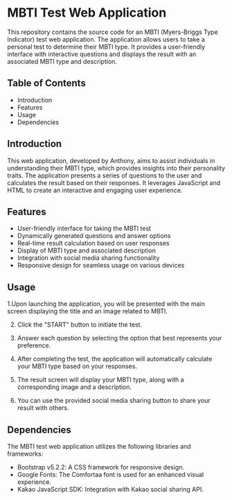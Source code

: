 # MBTI Test Web Application

This repository contains the source code for an MBTI (Myers-Briggs Type Indicator) test web application. The application allows users to take a personal test to determine their MBTI type. It provides a user-friendly interface with interactive questions and displays the result with an associated MBTI type and description.


## Table of Contents

- Introduction
- Features
- Usage
- Dependencies


## Introduction

This web application, developed by Anthony, aims to assist individuals in understanding their MBTI type, which provides insights into their personality traits. The application presents a series of questions to the user and calculates the result based on their responses. It leverages JavaScript and HTML to create an interactive and engaging user experience.

## Features

- User-friendly interface for taking the MBTI test
- Dynamically generated questions and answer options
- Real-time result calculation based on user responses
- Display of MBTI type and associated description
- Integration with social media sharing functionality
- Responsive design for seamless usage on various devices


## Usage

1.Upon launching the application, you will be presented with the main screen displaying the title and an image related to MBTI.

2. Click the "START" button to initiate the test.

3. Answer each question by selecting the option that best represents your preference.

4. After completing the test, the application will automatically calculate your MBTI type based on your responses.

5. The result screen will display your MBTI type, along with a corresponding image and a description.

6. You can use the provided social media sharing button to share your result with others.

## Dependencies

The MBTI test web application utilizes the following libraries and frameworks:
- Bootstrap v5.2.2: A CSS framework for responsive design.
- Google Fonts: The Comfortaa font is used for an enhanced visual experience.
- Kakao JavaScript SDK: Integration with Kakao social sharing API.

